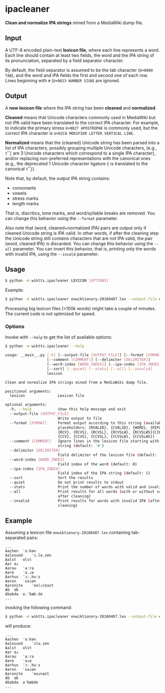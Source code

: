 # ipacleaner 

**Clean and normalize IPA strings** mined from a MediaWiki dump file.


## Input

A UTF-8 encoded plain-text **lexicon file**,
where each line represents a word.
Each line should contain at least two fields,
the word and the IPA string of its pronunciation,
separated by a field separator character.

By default, the field separator is assumed to be the tab character (``U+0009 TAB``),
and the word and IPA fields the first and second one of each row.
Lines beginning with ``#`` (``U+0023 NUMBER SIGN``) are ignored.


## Output

A **new lexicon file** where the IPA string has been **cleaned** and **normalized**.

**Cleaned** means that Unicode characters commonly used in MediaWiki but not IPA valid
have been translated to the correct IPA character.
For example, to indicate the primary stress ``U+0027 APOSTROPHE`` is commonly used,
but the correct IPA character is ``U+02C8 MODIFIER LETTER VERTICAL LINE``.

**Normalized** means that the (cleaned) Unicode string has been parsed into a list
of IPA characters, possibly grouping multiple Unicode characters,
(e.g., ``t͡ʃ`` are 3 Unicode characters which correspond to a single IPA character),
and/or replacing non-preferred representations with the canonical ones
(e.g., the deprecated 1 Unicode character ligature ``ʧ`` is translated to the canonical ``t͡ʃ``).

Note that, by default, the output IPA string contains:

* consonants
* vowels
* stress marks
* length marks

That is, diacritics, tone marks, and word/syllable breaks are removed.
You can change this behavior using the ``--format`` parameter.

Also note that (word, cleaned+normalized IPA) pairs
are output only if cleaned Unicode string is IPA valid.
In other words, if after the cleaning step the Unicode string
still contains characters that are not IPA valid,
the pair (word, cleaned IPA) is discarded.
You can change this behavior using the ``--all`` parameter.
You can invert this behavior, that is, printing only the words with invalid IPA,
using the ``--invald`` parameter.


## Usage

```bash
$ python -m wiktts.ipacleaner LEXICON [OPTIONS]
```

Example:

```bash
$ python -m wiktts.ipacleaner enwiktionary-20160407.lex --output-file enwiktionary-20160407.lex.clean
```

Processing big lexicon files (>100k words) might take a couple of minutes.
The current code is not optimized for speed.

### Options

Invoke with ``--help`` to get the list of available options:

```bash
$ python -m wiktts.ipacleaner --help

usage: __main__.py [-h] [--output-file [OUTPUT_FILE]] [--format [FORMAT]]
                   [--comment [COMMENT]] [--delimiter [DELIMITER]]
                   [--word-index [WORD_INDEX]] [--ipa-index [IPA_INDEX]]
                   [--sort] [--quiet] [--stats] [--all] [--invalid]
                   lexicon

Clean and normalize IPA strings mined from a MediaWiki dump file.

positional arguments:
  lexicon               Lexicon file

optional arguments:
  -h, --help            show this help message and exit
  --output-file [OUTPUT_FILE]
                        Write output to file
  --format [FORMAT]     Format output according to this string (available
                        placeholders: {RVALID}, {CVALID}, {WORD}, {RIPA},
                        {RCV}, {RCVS}, {RCVSL}, {RCVSLW}, {RCVSLWS}{CIPA},
                        {CCV}, {CCVS}, {CCVSL}, {CCVSLW}, {CCVSLWS})
  --comment [COMMENT]   Ignore lines in the lexicon file starting with this
                        string (default: '#')
  --delimiter [DELIMITER]
                        Field delimiter of the lexicon file (default: '\t')
  --word-index [WORD_INDEX]
                        Field index of the word (default: 0)
  --ipa-index [IPA_INDEX]
                        Field index of the IPA string (default: 1)
  --sort                Sort the results
  --quiet               Do not print results to stdout
  --stats               Print the number of words with valid and invalid IPA
  --all                 Print results for all words (with or without valid IPA
                        after cleaning)
  --invalid             Print results for words with invalid IPA (after
                        cleaning)
```

## Example

Assuming a lexicon file ``enwiktionary-20160407.lex`` containing tab-separated pairs:

```
...
Aachen	ˈɑːkən
Aalesund	ˈɔ.ləˌsʊn
Aalst	ɑlst
Aar	ɑɹ
Aarau	ˈaːra
Aare	ˈɑ.ɹə
Aarhus	ˈɔːˌhuːs
Aaron	ˈɛəɹən
Aaronite	ˈeə(ɹ)n̩aɪt
Ab	ɑb
Ababda	ə.ˈbæb.də
...
```

invoking the following command:

```bash
$ python -m wiktts.ipacleaner enwiktionary-20160407.lex --output-file enwiktionary-20160407.lex.clean
```

will produce:

```
...
Aachen	ˈɑːkən
Aalesund	ˈɔləˌsʊn
Aalst	ɑlst
Aar	ɑɹ
Aarau	ˈaːra
Aare	ˈɑɹə
Aarhus	ˈɔːˌhuːs
Aaron	ˈɛəɹən
Aaronite	ˈeəɹnaɪt
Ab	ɑb
Ababda	əˈbæbdə
...
```



